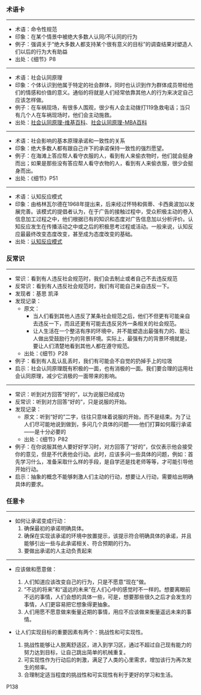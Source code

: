 ### 术语卡
-----------------------------------------------

- 术语：命令性规范
- 印象：在某个情景中被绝大多数人认同/不认同的行为
- 例子：强调关于“绝大多数人都支持某个很有意义的目标”的调查结果对塑造人们以后的行为大有助益
- 出处：《细节》P8

-----------------------------------------------

- 术语：社会认同原理
- 印象：个体认识到他属于特定的社会群体，同时也认识到作为群体成员带给他们的情感和价值的意义。通俗的将就是人们经常依靠其他人的行为来决定自己应该怎样做。
- 例子：在车祸现场，有很多人围观，很少有人会主动拨打119急救电话；当只有几个人在车祸现场时，他们会主动施救。
- 出处：[社会认同原理-维基百科](https://zh.wikipedia.org/wiki/%E7%A4%BE%E6%9C%83%E8%AA%8D%E5%90%8C%E7%90%86%E8%AB%96)、[社会认同原理-MBA百科](http://wiki.mbalib.com/wiki/%E7%A4%BE%E4%BC%9A%E8%AE%A4%E5%90%8C%E5%8E%9F%E7%90%86)

-----------------------------------------------

- 术语：社会影响的基本原理承诺和一致性的关系
- 印象：绝大多数人都有跟自己许下的承诺保持一致性的强烈愿望。
- 例子：在海滩上答应帮人看守衣服的人，看到有人来偷衣物时，他们就会挺身而出；如果是那些没有答应帮人看守衣物的人，看到有人来偷衣服，很少会挺身而出。
- 出处：《细节》P51

-----------------------------------------------

- 术语：认知反应模式
- 印象：由格林瓦尔德在1968年提出来，后来经过怀特和佩蒂、卡西奥波加以发展完善。该模式的提倡者认为，在于广告的接触过程中，受众积极主动的卷入信息加工过程之中，他们根据已有的知识和态度对广告信息加以分析评价。认知反应发生在传播活动之中或之后的积极思考过程或活动。一般来说，认知反应最最终改变态度改变，甚至成为态度改变的基础。
- 出处：[认知反应模式](http://wiki.mbalib.com/zh-tw/%E8%AE%A4%E7%9F%A5%E5%8F%8D%E5%BA%94%E6%A8%A1%E5%BC%8F)

### 反常识
-----------------------------------------------

- 常识：看到有人违反社会规范时，我们会去制止或者自己不去违反规范
- 反常识：看到有人违反社会规范时，我们有可能自己亲自违反一下。
- 发现者：基思 凯泽
- 发现记录：
    - 原文：
        - 当人们看到其他人违反了某条社会规范之后，他们不但更有可能亲自去违反一下，而且还更有可能去违反另外一条相关的社会规范。
        - 让人生活在一个整洁有序的环境中，并不能塑造出最强有力的、能让人做出受鼓励行为的背景环境。实际上，最强有力的背景环境就是，要让人们清楚地看到其他人都在遵守规范。
    - 出处：《细节》P28
- 例子：看到有人乱认乱丢时，我们有可能会不自觉的扔掉手上的垃圾
- 启示：社会认同原理既有积极的一面，也有消极的一面。我们要合理的运用社会认同原理，减少它消极的一面带来的影响。

-----------------------------------------------

- 常识：听到对方回答“好的”，以为说服已经成功
- 反常识：听到对方回答“好的”，只是说服的开始。
- 发现记录：
    - 原文：听到“好的”二字，往往只意味着说服的开始，而不是结束。为了让人们尽可能地说到做到，多问几个具体的问题——他们打算如何履行承诺——是十分必要的
    - 出处：《细节》P82
- 例子：在你说服其他人要好好学习时，对方回答了“好的”，仅仅表示他会接受你的意见，但是不代表他会行动。此时，应该多问一些具体的问题，例如：首先学习什么，准备采取什么样的手段，是自学还是找老师等等，才可能引导他开始行动。
- 启示：抽象的概念不能够刺激人们主动的行动，想要让人行动，需要给出明确具体的要求。

### 任意卡
-----------------------------------------------

-  如何让承诺变成行动：
    1. 确保最初的承诺明确具体。
    2. 确保在实现该承诺的环境中放置提示，该提示符合明确具体的承诺，并且能够引出一些与此承诺相关、符合预期的行为。
    3. 要做出承诺的人主动负责起来

-----------------------------------------------

- 应该做和愿意做：
    1. 人们知道应该改变自己的行为，只是不愿意“现在”做。
    2. “不远的将来”和“遥远的未来”在人们心中的感觉时不一样的。想要离眼前不远的事情，人们会想的具体一些，可是，想要那些很久之后才会发生的事情，人们更容易把它想象得更抽象。
    3. 人们用愿不愿意做来衡量近期的事情，用应不应该做来衡量遥远未来的事情。

- 让人们实现目标的重要因素有两个：挑战性和可实现性。
    1. 挑战性能够让人脱离舒适区，进入到学习区，通过不超过自己现有能力的努力达到目标，让自己跳出简单的机械重复。
    2. 可实现性作为行动后的刺激，满足了人类的心里需求，增加该行为再次发生的频率。
    3. 合理制定适当程度的挑战性和可实现性有利于更好的学习和生活。



P138










